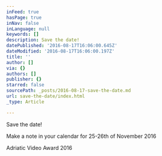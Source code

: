 ```yaml
---
inFeed: true
hasPage: true
inNav: false
inLanguage: null
keywords: []
description: Save the date!
datePublished: '2016-08-17T16:06:00.645Z'
dateModified: '2016-08-17T16:06:00.197Z'
title: ''
author: []
via: {}
authors: []
publisher: {}
starred: false
sourcePath: _posts/2016-08-17-save-the-date.md
url: save-the-date/index.html
_type: Article

---
```

Save the date!

Make a note in your calendar for 25-26th of November 2016

Adriatic Video Award 2016
